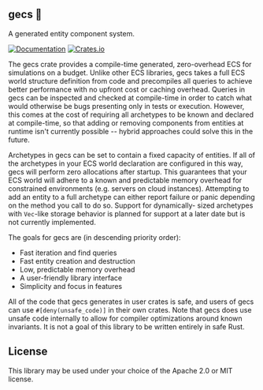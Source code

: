 gecs 🦎
-------
A generated entity component system.

[![Documentation](https://docs.rs/gecs/badge.svg)](https://docs.rs/gecs/)
[![Crates.io](https://img.shields.io/crates/v/gecs.svg)](https://crates.io/crates/gecs)

The gecs crate provides a compile-time generated, zero-overhead ECS for simulations
on a budget. Unlike other ECS libraries, gecs takes a full ECS world structure
definition from code and precompiles all queries to achieve better performance with
no upfront cost or caching overhead. Queries in gecs can be inspected and checked at
compile-time in order to catch what would otherwise be bugs presenting only in tests
or execution. However, this comes at the cost of requiring all archetypes to be known
and declared at compile-time, so that adding or removing components from entities at
runtime isn't currently possible -- hybrid approaches could solve this in the future.

Archetypes in gecs can be set to contain a fixed capacity of entities. If all of the
archetypes in your ECS world declaration are configured in this way, gecs will perform
zero allocations after startup. This guarantees that your ECS world will adhere to a
known and predictable memory overhead for constrained environments (e.g. servers on
cloud instances). Attempting to add an entity to a full archetype can either report 
failure or panic depending on the method you call to do so. Support for dynamically-
sized archetypes with `Vec`-like storage behavior is planned for support at a later 
date but is not currently implemented.

The goals for gecs are (in descending priority order):
- Fast iteration and find queries
- Fast entity creation and destruction
- Low, predictable memory overhead
- A user-friendly library interface
- Simplicity and focus in features

All of the code that gecs generates in user crates is safe, and users of gecs can
use `#[deny(unsafe_code)]` in their own crates. Note that gecs does use unsafe code
internally to allow for compiler optimizations around known invariants. It is not a
goal of this library to be written entirely in safe Rust.

License
-------

This library may be used under your choice of the Apache 2.0 or MIT license.
